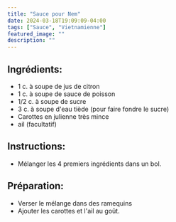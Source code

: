```yaml
---
title: "Sauce pour Nem"
date: 2024-03-18T19:09:09-04:00
tags: ["Sauce", "Vietnamienne"]
featured_image: ""
description: ""
---
```


## Ingrédients:

- 1 c. à soupe de jus de citron
- 1 c. à soupe de sauce de poisson
- 1/2 c. à soupe de sucre
- 3 c. à soupe d'eau tiède (pour faire fondre le sucre)
- Carottes en julienne très mince
- ail (facultatif)

## Instructions:

- Mélanger les 4 premiers ingrédients dans un bol.

## Préparation:

- Verser le mélange dans des ramequins
- Ajouter les carottes et l'ail au goût.
